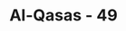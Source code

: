 ---
title: "Al-Qasas - 49"
no: 49
arabic_no: ٤٩
ayah: قُلْ فَأْتُوْا بِكِتٰبٍ مِّنْ عِنْدِ اللّٰهِ هُوَ اَهْدٰى مِنْهُمَآ اَتَّبِعْهُ اِنْ كُنْتُمْ صٰدِقِيْنَ 
translation: "Katakanlah (Muhammad), “Datangkanlah olehmu sebuah kitab dari sisi Allah yang kitab itu lebih memberi petunjuk daripada keduanya (Taurat dan Al-Qur'an), niscaya aku mengikutinya, jika kamu orang yang benar.”"
tafsir: "Allah menyuruh Muhammad menantang orang-orang kafir Mekah yang mengatakan bahwa Musa dan Muhammad adalah ahli sihir, dan Taurat dan Al-Qur'an adalah sihir belaka, untuk mendatangkan sebuah kitab dari sisi Allah yang lebih memberi petunjuk dan lebih mendatangkan kemaslahatan daripada kedua kitab itu. Nabi menegaskan kepada mereka bahwa dia bersedia meninggalkan Al-Qur'an apabila mereka itu benar dalam pengakuan mereka, dan benar-benar dapat mendatangkan kitab yang dimaksud."
---